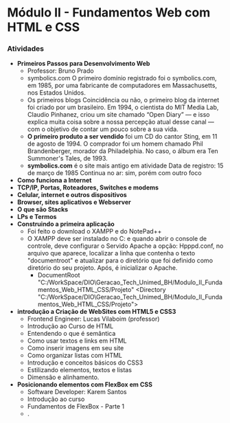 # Módulo II - Fundamentos Web com HTML e CSS

### Atividades

- **Primeiros Passos para Desenvolvimento Web**
  - Professor: Bruno Prado
  - symbolics.com
    O primeiro domínio registrado foi o symbolics.com, em 1985, por uma fabricante de computadores em Massachusetts, nos Estados Unidos.
  - Os primeiros blogs
    Coincidência ou não, o primeiro blog da internet foi criado por um brasileiro. Em 1994, o cientista do MIT Media Lab, Claudio Pinhanez, criou um site chamado “Open Diary” — e isso explica muita coisa sobre a nossa percepção atual desse canal — com o objetivo de contar um pouco sobre a sua vida.
  - **O primeiro produto a ser vendido** foi um CD do cantor Sting, em 11 de agosto de 1994. O comprador foi um homem chamado Phil Brandenberger, morador da Philadelphia. No caso, o álbum era Ten Summoner's Tales, de 1993.
  - **symbolics.com** é o site mais antigo em atividade
    Data de registro: 15 de março de 1985
    Continua no ar: sim, porém com outro foco
- **Como funciona a Internet**
- **TCP/IP, Portas, Roteadores, Switches e modems**
- **Celular, internet e outros dispositivos**
- **Browser, sites aplicativos e Webserver**
- **O que são Stacks**
- **LPs e Termos**
- **Construindo a primeira aplicação**
  - Foi feito o download o XAMPP e do NotePad++
  - O XAMPP deve ser instalado no C: e quando abrir o console de controle, deve configurar o Servido Apache a opção: Hpppd.conf, no arquivo que aparece, localizar a linha que contenha o texto "documentroot" e atualizar para o diretório que foi definido como diretório do seu projeto. Após, é inicializar o Apache.
    - DocumentRoot "C:/WorkSpace/DIO\Geracao_Tech_Unimed_BH/Modulo_II_Fundamentos_Web_HTML_CSS/Projeto"
      <Directory "C:/WorkSpace/DIO\Geracao_Tech_Unimed_BH/Modulo_II_Fundamentos_Web_HTML_CSS/Projeto">
- **introdução a Criação de WebSites com HTML5 e CSS3**
  - Frontend Engineer: Lucas Vilaboim (professor)
  - Introdução ao Curso de HTML
  - Entendendo o que é semântica
  - Como usar textos e links em HTML
  - Como inserir imagens em seu site
  - Como organizar listas com HTML
  - Introdução e conceitos básicos do CSS3
  - Estilizando elementos, textos e listas
  - Dimensão e alinhamento.
- **Posicionando elementos com FlexBox em CSS**
  - Software Developer: Karem Santos
  - Introdução ao curso
  - Fundamentos de FlexBox - Parte 1
  - .